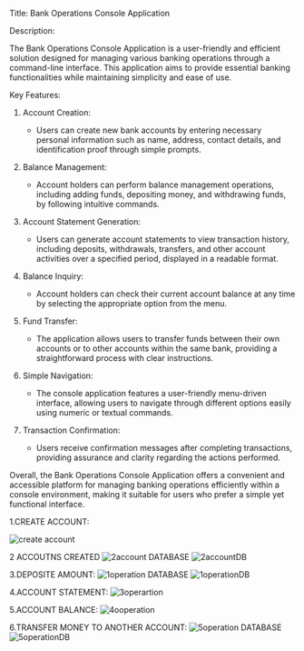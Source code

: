 Title: Bank Operations Console Application

Description:

The Bank Operations Console Application is a user-friendly and efficient solution designed for managing various banking operations through a command-line interface. This application aims to provide essential banking functionalities while maintaining simplicity and ease of use.

Key Features:

1. Account Creation:
   - Users can create new bank accounts by entering necessary personal information such as name, address, contact details, and identification proof through simple prompts.

2. Balance Management:
   - Account holders can perform balance management operations, including adding funds, depositing money, and withdrawing funds, by following intuitive commands.

3. Account Statement Generation:
   - Users can generate account statements to view transaction history, including deposits, withdrawals, transfers, and other account activities over a specified period, displayed in a readable format.

4. Balance Inquiry:
   - Account holders can check their current account balance at any time by selecting the appropriate option from the menu.

5. Fund Transfer:
   - The application allows users to transfer funds between their own accounts or to other accounts within the same bank, providing a straightforward process with clear instructions.

6. Simple Navigation:
   - The console application features a user-friendly menu-driven interface, allowing users to navigate through different options easily using numeric or textual commands.

7. Transaction Confirmation:
   - Users receive confirmation messages after completing transactions, providing assurance and clarity regarding the actions performed.

Overall, the Bank Operations Console Application offers a convenient and accessible platform for managing banking operations efficiently within a console environment, making it suitable for users who prefer a simple yet functional interface.



1.CREATE ACCOUNT:

![create account](https://github.com/HrutikSargar/Bank-Operation-Console-Application-Project-Using-JDBC-JAVA/assets/106005765/4fdc5791-864e-448e-a851-d085feee0c50)

2 ACCOUTNS CREATED
![2account](https://github.com/HrutikSargar/Bank-Operation-Console-Application-Project-Using-JDBC-JAVA/assets/106005765/61b0b843-a426-4ca2-989a-7fb4ce44f685)
DATABASE
![2accountDB](https://github.com/HrutikSargar/Bank-Operation-Console-Application-Project-Using-JDBC-JAVA/assets/106005765/27a0ec19-f0ad-4dae-94b5-a57fb7dc38db)

3.DEPOSITE AMOUNT:
![1operation](https://github.com/HrutikSargar/Bank-Operation-Console-Application-Project-Using-JDBC-JAVA/assets/106005765/14a66d3a-0c00-4c8a-83c9-43447f7f985b)
DATABASE 
![1operationDB](https://github.com/HrutikSargar/Bank-Operation-Console-Application-Project-Using-JDBC-JAVA/assets/106005765/145b76be-35c7-420b-830a-f204da8bb2e7)

4.ACCOUNT STATEMENT:
![3operartion](https://github.com/HrutikSargar/Bank-Operation-Console-Application-Project-Using-JDBC-JAVA/assets/106005765/8edcc817-7b3c-41ca-9cc8-d84494e25b08)

5.ACCOUNT BALANCE:
![4ooperation](https://github.com/HrutikSargar/Bank-Operation-Console-Application-Project-Using-JDBC-JAVA/assets/106005765/77ee9b09-7aaa-483c-95e7-7e2b5581e1a4)

6.TRANSFER MONEY TO ANOTHER ACCOUNT:
![5operation](https://github.com/HrutikSargar/Bank-Operation-Console-Application-Project-Using-JDBC-JAVA/assets/106005765/dd1b2328-be19-4ef4-be5b-c921b8fc5593)
DATABASE
![5operationDB](https://github.com/HrutikSargar/Bank-Operation-Console-Application-Project-Using-JDBC-JAVA/assets/106005765/bbf314c1-3927-4152-b804-266cedf318bf)
